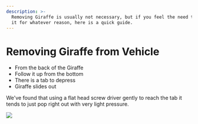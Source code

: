 ```yaml
---
description: >-
  Removing Giraffe is usually not necessary, but if you feel the need to remove
  it for whatever reason, here is a quick guide.
---
```


# Removing Giraffe from Vehicle

* From the back of the Giraffe
* Follow it up from the bottom
* There is a tab to depress
* Giraffe slides out

We've found that using a flat head screw driver gently to reach the tab it tends to just pop right out with very light pressure.

![](../../../../.gitbook/assets/image.png)

